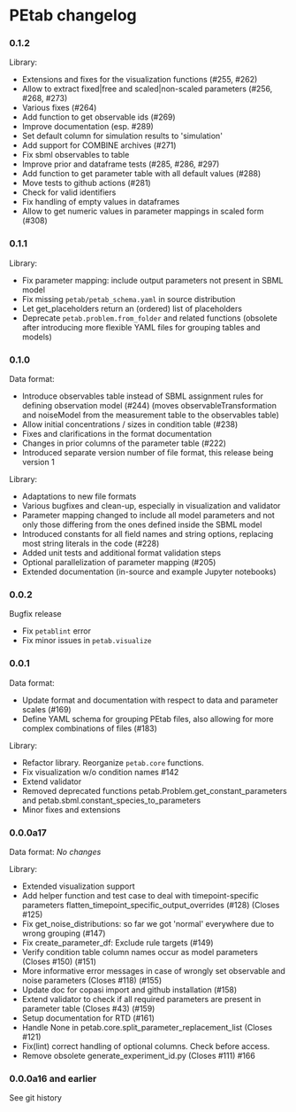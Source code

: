 # PEtab changelog


### 0.1.2

Library:

* Extensions and fixes for the visualization functions (#255, #262)
* Allow to extract fixed|free and scaled|non-scaled parameters (#256, #268, #273)
* Various fixes (#264)
* Add function to get observable ids (#269)
* Improve documentation (esp. #289)
* Set default column for simulation results to 'simulation'
* Add support for COMBINE archives (#271)
* Fix sbml observables to table
* Improve prior and dataframe tests (#285, #286, #297)
* Add function to get parameter table with all default values (#288)
* Move tests to github actions (#281)
* Check for valid identifiers
* Fix handling of empty values in dataframes
* Allow to get numeric values in parameter mappings in scaled form (#308)


### 0.1.1

Library:

* Fix parameter mapping: include output parameters not present in SBML model
* Fix missing `petab/petab_schema.yaml` in source distribution
* Let get_placeholders return an (ordered) list of placeholders
* Deprecate `petab.problem.from_folder` and related functions
  (obsolete after introducing more flexible YAML files for grouping tables
  and models) 


### 0.1.0

Data format:

* Introduce observables table instead of SBML assignment rules for defining
  observation model (#244) (moves observableTransformation and noiseModel
  from the measurement table to the observables table)
* Allow initial concentrations / sizes in condition table (#238)
* Fixes and clarifications in the format documentation
* Changes in prior columns of the parameter table (#222)
* Introduced separate version number of file format, this release being
  version 1

Library:

* Adaptations to new file formats
* Various bugfixes and clean-up, especially in visualization and validator
* Parameter mapping changed to include all model parameters and not only
  those differing from the ones defined inside the SBML model
* Introduced constants for all field names and string options, replacing
  most string literals in the code (#228)
* Added unit tests and additional format validation steps
* Optional parallelization of parameter mapping (#205)
* Extended documentation (in-source and example Jupyter notebooks)


### 0.0.2

Bugfix release

* Fix `petablint` error
* Fix minor issues in `petab.visualize`


### 0.0.1

Data format:
* Update format and documentation with respect to data and parameter scales
  (#169)
* Define YAML schema for grouping PEtab files, also allowing for more complex
  combinations of files (#183)

Library:
* Refactor library. Reorganize `petab.core` functions.
* Fix visualization w/o condition names #142
* Extend validator
* Removed deprecated functions petab.Problem.get_constant_parameters
  and petab.sbml.constant_species_to_parameters
* Minor fixes and extensions


### 0.0.0a17

Data format: *No changes*

Library:
* Extended visualization support
* Add helper function and test case to deal with timepoint-specific parameters
  flatten_timepoint_specific_output_overrides (#128) (Closes #125)
* Fix get_noise_distributions: so far we got 'normal' everywhere due to 
  wrong grouping (#147)
* Fix create_parameter_df: Exclude rule targets (#149)
* Verify condition table column names occur as model parameters
  (Closes #150) (#151)
* More informative error messages in case of wrongly set observable and
  noise parameters (Closes #118) (#155)
* Update doc for copasi import and github installation (#158) 
* Extend validator to check if all required parameters are present in
  parameter table (Closes #43) (#159)
* Setup documentation for RTD (#161)
* Handle None in petab.core.split_parameter_replacement_list (Closes #121) 
* Fix(lint) correct handling of optional columns. Check before access.
* Remove obsolete generate_experiment_id.py (Closes #111) #166 


### 0.0.0a16 and earlier

See git history
